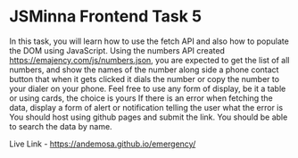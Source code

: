 # JSMinna Frontend Task 5

In this task, you will learn how to use the fetch API and also how to populate the DOM using JavaScript.
Using the numbers API created https://emajency.com/js/numbers.json, you are expected to get the list of all numbers, and show the names of the number along side a phone contact button that when it gets clicked it dials the number or copy the number to your dialer on your phone. Feel free to use any form of display, be it a table or using cards, the choice is yours
If there is an error when fetching the data, display a form of alert or notification telling the user what the error is
You should host using github pages and submit the link.
You should be able to search the data by name.

Live Link - https://andemosa.github.io/emergency/
